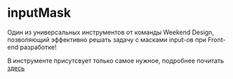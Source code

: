 # inputMask
Один из универсальных инструментов от команды Weekend Design, позволяющий эффективно решать задачу с масками input-ов при Front-end разработке! 

В инструменте присутсвует только самое нужное, подробнее почитать  [здесь]()

